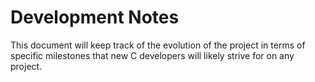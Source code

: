 # Development Notes

This document will keep track of the evolution of the project in terms of specific milestones that new C developers will likely strive for on any project.
